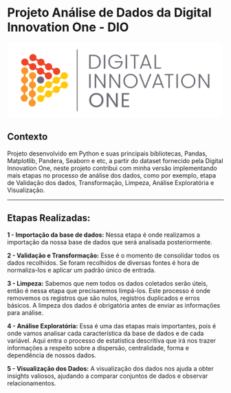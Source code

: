 # Projeto Análise de Dados da Digital Innovation One - DIO

<p align="center"><img src="./DIO.png" width="500"></p>

## Contexto
Projeto desenvolvido em Python e suas principais bibliotecas, Pandas, Matplotlib, Pandera, Seaborn e etc,  a partir do dataset fornecido pela Digital Innovation One, neste projeto contribui com minha versão implementando mais etapas no processo de análise dos dados, como por exemplo, etapa de Validação dos dados, Transformação, Limpeza, Análise Exploratória e Visualização.

--- 

## Etapas Realizadas:

**1 - Importação da base de dados:**  Nessa etapa é onde realizamos a importação da nossa base de dados que será analisada posteriormente.


**2 - Validação e Transformação:** Esse é o momento de consolidar todos os dados recolhidos. Se foram recolhidos de diversas fontes é hora de normaliza-los e aplicar um padrão único de entrada.

**3 - Limpeza:** Sabemos que nem todos os dados coletados serão úteis, então é nessa etapa que precisaremos limpá-los. Este processo é onde removemos os registros que são nulos, registros duplicados e erros básicos. A limpeza dos dados é obrigatória antes de enviar as informações para análise.

**4 - Análise Exploratória:** Essa é uma das etapas mais importantes, pois é onde vamos analisar cada característica da base de dados e de cada variável. Aqui entra o processo de estatística descritiva que irá nos trazer informações a respeito sobre a dispersão, centralidade, forma e dependência de nossos dados.

**5 - Visualização dos Dados:** A visualização dos dados nos ajuda a obter insights valiosos, ajudando a comparar conjuntos de dados e observar relacionamentos. 




